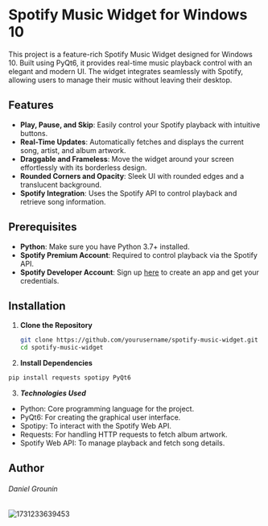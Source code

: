 # Spotify Music Widget for Windows 10

This project is a feature-rich Spotify Music Widget designed for Windows 10. Built using PyQt6, it provides real-time music playback control with an elegant and modern UI. The widget integrates seamlessly with Spotify, allowing users to manage their music without leaving their desktop.

## Features
- **Play, Pause, and Skip**: Easily control your Spotify playback with intuitive buttons.
- **Real-Time Updates**: Automatically fetches and displays the current song, artist, and album artwork.
- **Draggable and Frameless**: Move the widget around your screen effortlessly with its borderless design.
- **Rounded Corners and Opacity**: Sleek UI with rounded edges and a translucent background.
- **Spotify Integration**: Uses the Spotify API to control playback and retrieve song information.

## Prerequisites
- **Python**: Make sure you have Python 3.7+ installed.
- **Spotify Premium Account**: Required to control playback via the Spotify API.
- **Spotify Developer Account**: Sign up [here](https://developer.spotify.com) to create an app and get your credentials.

## Installation
1. **Clone the Repository**
   ```bash
   git clone https://github.com/yourusername/spotify-music-widget.git
   cd spotify-music-widget
2. **Install Dependencies**
  ```bash
  pip install requests spotipy PyQt6
  ```

 3. _**Technologies Used**_
 - Python: Core programming language for the project.
 - PyQt6: For creating the graphical user interface.
 - Spotipy: To interact with the Spotify Web API.
 - Requests: For handling HTTP requests to fetch album artwork.
 - Spotify Web API: To manage playback and fetch song details.

## Author
###### Daniel Grounin


![1731233639453](https://github.com/user-attachments/assets/21ec9399-2954-4d75-95bd-ea40dcf65040)
